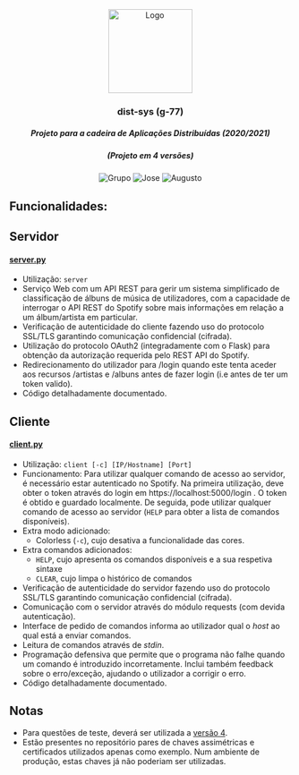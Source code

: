 <div align="center">
  <a href="https://github.com/zev4l/dist-sys">
    <img src="https://i.ibb.co/jkrgphM/dist2.png" alt="Logo" width="150" height="150">
  </a>
 
  <h3 align="center">dist-sys (g-77)</h3>
  <h5 align="center">Projeto para a cadeira de Aplicações Distribuídas (2020/2021)</h5>
  <h5 align="center">(Projeto em 4 versões)</h5>

  ![Grupo](https://img.shields.io/badge/Grupo-77-green)
  ![Jose](https://img.shields.io/badge/Jos%C3%A9%20Almeida-55373-blue)
  ![Augusto](https://img.shields.io/badge/Augusto%20Gouveia-55371-blue)

</div>

## Funcionalidades:

## Servidor
#### [server.py](./v4/server/server.py)
* Utilização: `server`
* Serviço Web com um API REST para gerir um sistema simplificado de classificação de álbuns de música de utilizadores,
  com a capacidade de interrogar o API REST do Spotify sobre mais informações em relação a um álbum/artista em particular.
* Verificação de autenticidade do cliente fazendo uso do protocolo SSL/TLS garantindo comunicação confidencial (cifrada).
* Utilização do protocolo OAuth2 (integradamente com o Flask) para obtenção da autorização requerida pelo REST API do Spotify.
* Redirecionamento do utilizador para /login quando este tenta aceder aos recursos /artistas e /albuns antes de fazer login (i.e antes de ter um token valido).
* Código detalhadamente documentado.

## Cliente
#### [client.py](./v4/client/client.py)

* Utilização: `client [-c] [IP/Hostname] [Port]`
* Funcionamento: Para utilizar qualquer comando de acesso ao servidor, é necessário estar autenticado no Spotify.
  Na primeira utilização, deve obter o token através do login em https://localhost:5000/login . O token é obtido e guardado localmente.
  De seguida, pode utilizar qualquer comando de acesso ao servidor (`HELP` para obter a lista de comandos disponíveis).
* Extra modo adicionado:
  * Colorless (`-c`), cujo desativa a funcionalidade das cores.
* Extra comandos adicionados:
  * `HELP`, cujo apresenta os comandos disponíveis e a sua respetiva sintaxe
  + `CLEAR`, cujo limpa o histórico de comandos
* Verificação de autenticidade do servidor fazendo uso do protocolo SSL/TLS garantindo comunicação confidencial (cifrada).
* Comunicação com o servidor através do módulo requests (com devida autenticação).
* Interface de pedido de comandos informa ao utilizador qual o _host_ ao qual está a enviar comandos.
* Leitura de comandos através de _stdin_.
* Programação defensiva que permite que o programa não falhe quando um comando é introduzido incorretamente.
Inclui também feedback sobre o erro/exceção, ajudando o utilizador a corrigir o erro.
* Código detalhadamente documentado.


## Notas
* Para questões de teste, deverá ser utilizada a [versão 4](./v4).
* Estão presentes no repositório pares de chaves assimétricas e certificados utilizados apenas como exemplo. Num ambiente de produção, estas chaves já não poderiam ser utilizadas.
